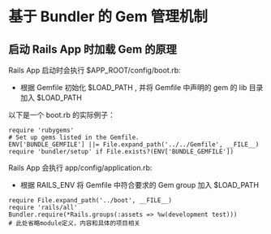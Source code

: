# 基于 Bundler 的 Gem 管理机制

## 启动 Rails App 时加载 Gem 的原理

Rails App 启动时会执行 $APP_ROOT/config/boot.rb:
  * 根据 Gemfile 初始化 $LOAD_PATH , 并将 Gemfile 中声明的 gem 的 lib 目录加入 $LOAD_PATH

以下是一个 boot.rb 的实际例子：

```
require 'rubygems'
# Set up gems listed in the Gemfile.
ENV['BUNDLE_GEMFILE'] ||= File.expand_path('../../Gemfile', __FILE__)
require 'bundler/setup' if File.exists?(ENV['BUNDLE_GEMFILE'])
```

Rails App 会执行 app/config/application.rb:
  * 根据 RAILS_ENV 将 Gemfile 中符合要求的 Gem group 加入 $LOAD_PATH

```
require File.expand_path('../boot', __FILE__)
require 'rails/all'
Bundler.require(*Rails.groups(:assets => %w(development test)))
# 此处省略module定义，内容和具体的项目相关
```